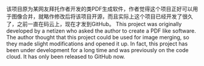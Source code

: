 该项目原为某网友拜托作者开发的类PDF生成软件，作者觉得这个项目正好可以用于图像合并，就略作修改后将该项目开源，而且实际上这个项目已经开发了很久了，之前一直在码云上，现在才发到GitHub。
This project was originally developed by a netizen who asked the author to create a PDF like software. The author thought that this project could be used for image merging, so they made slight modifications and opened it up. In fact, this project has been under development for a long time and was previously on the code cloud. It has only been released to GitHub now.
